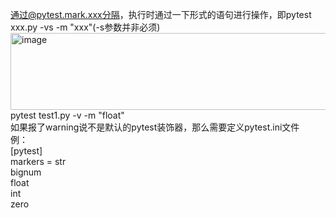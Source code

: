 通过@pytest.mark.xxx分隔，执行时通过一下形式的语句进行操作，即pytest xxx.py -vs -m "xxx"(-s参数并非必须)
<img width="687" height="123" alt="image" src="https://github.com/user-attachments/assets/1496602a-663b-4bdd-ae19-da49858c802e" /><br>
pytest test1.py -v -m "float"<br>
如果报了warning说不是默认的pytest装饰器，那么需要定义pytest.ini文件<br>
例：<br>
[pytest]<br>
markers =  str <br>
        <t>bignum <br>
        <t>float <br>
    <t>int <br>
    <t>zero<br>
